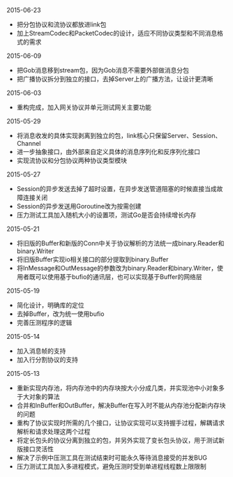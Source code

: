 2015-06-23

* 把分包协议和流协议都放进link包
* 加上StreamCodec和PacketCodec的设计，适应不同协议类型和不同消息格式的需求

2015-06-09

* 把Gob消息移到stream包，因为Gob消息不需要外部做消息分包
* 把广播协议拆分到独立的接口，去掉Server上的广播方法，让设计更清晰

2015-06-03

* 重构完成，加入网关协议并单元测试网关主要功能

2015-05-29

* 将消息收发的具体实现剥离到独立的包，link核心只保留Server、Session、Channel
* 进一步抽象接口，由外部来自定义具体的消息序列化和反序列化接口
* 实现流协议和分包协议两种协议类型模块

2015-05-27

* Session的异步发送去掉了超时设置，在异步发送管道阻塞的时候直接当成故障连接关闭
* Session的异步发送用Goroutine改为按需创建
* 压力测试工具加入随机大小的设置项，测试Go是否会持续增长内存

2015-05-21

* 将旧版的Buffer和新版的Conn中关于协议解析的方法统一成binary.Reader和binary.Writer
* 将旧版Buffer实现io相关接口的部分提取到binary.Buffer
* 将InMessage和OutMessage的参数改为binary.Reader和binary.Writer，使用者既可以使用基于bufio的通讯层，也可以实现基于Buffer的网络层

2015-05-19

* 简化设计，明确库的定位
* 去掉Buffer，改为统一使用bufio
* 完善压测程序的逻辑

2015-05-14

* 加入消息帧的支持
* 加入行分割协议的支持

2015-05-13

* 重新实现内存池，将内存池中的内存块按大小分成几类，并实现池中小对象多于大对象的算法
* 合并和InBuffer和OutBuffer，解决Buffer在写入时不能从内存池分配新内存块的问题
* 重构了协议实现时所需的几个接口，让协议实现可以支持握手过程，解耦请求解析和请求处理这两个过程
* 将定长包头的协议分离到独立的包，并另外实现了变长包头协议，用于测试新版接口灵活性
* 解决了示例中压测工具在测试结束时可能永久等待消息接受的并发BUG
* 压力测试工具加入多进程模式，避免压测时受到单进程线程数上限限制